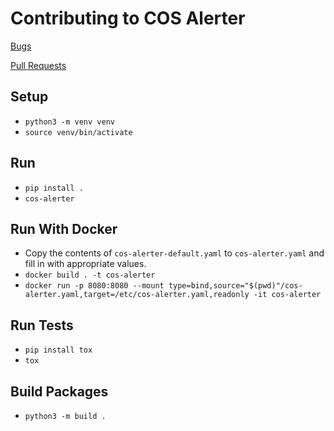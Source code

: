 # Contributing to COS Alerter

[Bugs](https://github.com/canonical/cos-alerter/issues)

[Pull Requests](https://github.com/canonical/cos-alerter/pulls)

## Setup

* `python3 -m venv venv`
* `source venv/bin/activate`

## Run

* `pip install .`
* `cos-alerter`

## Run With Docker

* Copy the contents of `cos-alerter-default.yaml` to `cos-alerter.yaml` and fill in with appropriate values.
* `docker build . -t cos-alerter`
* `docker run -p 8080:8080 --mount type=bind,source="$(pwd)"/cos-alerter.yaml,target=/etc/cos-alerter.yaml,readonly -it cos-alerter`

## Run Tests

* `pip install tox`
* `tox`

## Build Packages

* `python3 -m build .`

